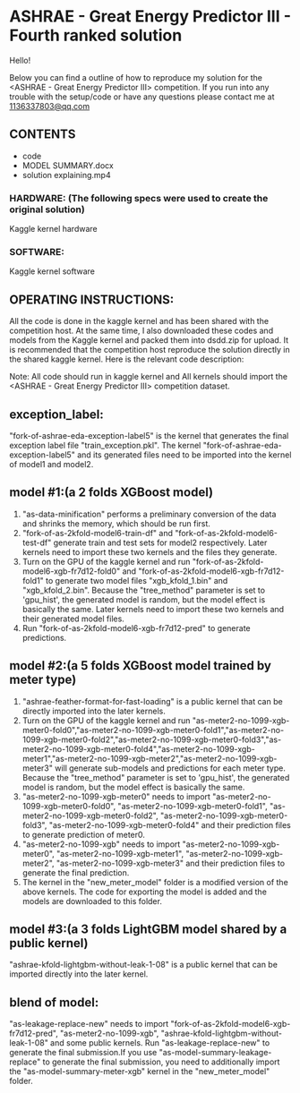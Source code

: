 # ASHRAE - Great Energy Predictor III - Fourth ranked solution

Hello!

Below you can find a outline of how to reproduce my solution for the <ASHRAE - Great Energy Predictor III> competition.
If you run into any trouble with the setup/code or have any questions please contact me at <1136337803@qq.com>

## CONTENTS
  - code
  - MODEL SUMMARY.docx
  - solution explaining.mp4

### HARDWARE: (The following specs were used to create the original solution)
Kaggle kernel hardware

### SOFTWARE:
Kaggle kernel software

## OPERATING INSTRUCTIONS:
All the code is done in the kaggle kernel and has been shared with the competition host. At the same time, I also downloaded these codes and models from the Kaggle kernel and packed them into dsdd.zip for upload. It is recommended that the competition host reproduce the solution directly in the shared kaggle kernel. 
Here is the relevant code description:

Note: All code should run in kaggle kernel and All kernels should import the <ASHRAE - Great Energy Predictor III> competition dataset.

## exception_label:
  "fork-of-ashrae-eda-exception-label5" is the kernel that generates the final exception label file "train_exception.pkl". 
  The kernel "fork-of-ashrae-eda-exception-label5" and its generated files need to be imported into the kernel of model1 and model2.

## model #1:(a 2 folds XGBoost model)
  1. "as-data-minification" performs a preliminary conversion of the data and shrinks the memory, which should be run first.
  2. "fork-of-as-2kfold-model6-train-df" and "fork-of-as-2kfold-model6-test-df" generate train and test sets for model2 respectively. Later kernels need to import these two kernels and the files they generate.
  3. Turn on the GPU of the kaggle kernel and run "fork-of-as-2kfold-model6-xgb-fr7d12-fold0" and "fork-of-as-2kfold-model6-xgb-fr7d12-fold1" to generate two model files "xgb_kfold_1.bin" and "xgb_kfold_2.bin". Because the "tree_method" parameter is set to 'gpu_hist', the generated model is random, but the model effect is basically the same. Later kernels need to import these two kernels and their generated model files.
  4. Run "fork-of-as-2kfold-model6-xgb-fr7d12-pred" to generate predictions.

## model #2:(a 5 folds XGBoost model trained by meter type)
  1. "ashrae-feather-format-for-fast-loading" is a public kernel that can be directly imported into the later kernels.
  2. Turn on the GPU of the kaggle kernel and run "as-meter2-no-1099-xgb-meter0-fold0","as-meter2-no-1099-xgb-meter0-fold1","as-meter2-no-1099-xgb-meter0-fold2","as-meter2-no-1099-xgb-meter0-fold3","as-meter2-no-1099-xgb-meter0-fold4","as-meter2-no-1099-xgb-meter1","as-meter2-no-1099-xgb-meter2","as-meter2-no-1099-xgb-meter3" will generate sub-models and predictions for each meter type. Because the "tree_method" parameter is set to 'gpu_hist', the generated model is random, but the model effect is basically the same.
  3. "as-meter2-no-1099-xgb-meter0" needs to import "as-meter2-no-1099-xgb-meter0-fold0", "as-meter2-no-1099-xgb-meter0-fold1", "as-meter2-no-1099-xgb-meter0-fold2", "as-meter2-no-1099-xgb-meter0-fold3", "as-meter2-no-1099-xgb-meter0-fold4" and their prediction files to generate prediction of meter0.
  4. "as-meter2-no-1099-xgb" needs to import "as-meter2-no-1099-xgb-meter0", "as-meter2-no-1099-xgb-meter1", "as-meter2-no-1099-xgb-meter2", "as-meter2-no-1099-xgb-meter3" and their prediction files to generate the final prediction.
  5. The kernel in the "new_meter_model" folder is a modified version of the above kernels. The code for exporting the model is added and the models are downloaded to this folder.

## model #3:(a 3 folds LightGBM model shared by a public kernel)
  "ashrae-kfold-lightgbm-without-leak-1-08" is a public kernel that can be imported directly into the later kernel.

## blend of model:
  "as-leakage-replace-new" needs to import "fork-of-as-2kfold-model6-xgb-fr7d12-pred", "as-meter2-no-1099-xgb", "ashrae-kfold-lightgbm-without-leak-1-08" and some public kernels. Run "as-leakage-replace-new" to generate the final submission.If you use "as-model-summary-leakage-replace" to generate the final submission, you need to additionally import the "as-model-summary-meter-xgb" kernel in the "new_meter_model" folder.
